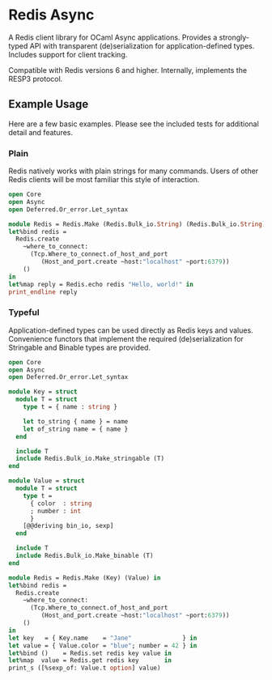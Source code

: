 # Redis Async

A Redis client library for OCaml Async applications. Provides a
strongly-typed API with transparent (de)serialization for
application-defined types. Includes support for client tracking.

Compatible with Redis versions 6 and higher. Internally, implements
the RESP3 protocol.

## Example Usage

Here are a few basic examples. Please see the included tests for additional
detail and features.

### Plain

Redis natively works with plain strings for many commands. Users of
other Redis clients will be most familiar this style of interaction.

```ocaml
open Core
open Async
open Deferred.Or_error.Let_syntax

module Redis = Redis.Make (Redis.Bulk_io.String) (Redis.Bulk_io.String) in
let%bind redis =
  Redis.create
    ~where_to_connect:
      (Tcp.Where_to_connect.of_host_and_port
         (Host_and_port.create ~host:"localhost" ~port:6379))
    ()
in
let%map reply = Redis.echo redis "Hello, world!" in
print_endline reply
```

### Typeful 

Application-defined types can be used directly as Redis keys and
values. Convenience functors that implement the required
(de)serialization for Stringable and Binable types are provided.

```ocaml
open Core
open Async
open Deferred.Or_error.Let_syntax

module Key = struct
  module T = struct
    type t = { name : string }

    let to_string { name } = name
    let of_string name = { name }
  end

  include T
  include Redis.Bulk_io.Make_stringable (T)
end

module Value = struct
  module T = struct
    type t =
      { color  : string
      ; number : int
      }
    [@@deriving bin_io, sexp]
  end

  include T
  include Redis.Bulk_io.Make_binable (T)
end

module Redis = Redis.Make (Key) (Value) in
let%bind redis =
  Redis.create
    ~where_to_connect:
      (Tcp.Where_to_connect.of_host_and_port
         (Host_and_port.create ~host:"localhost" ~port:6379))
    ()
in
let key   = { Key.name    = "Jane"              } in
let value = { Value.color = "blue"; number = 42 } in
let%bind ()    = Redis.set redis key value in
let%map  value = Redis.get redis key       in
print_s ([%sexp_of: Value.t option] value)
```
